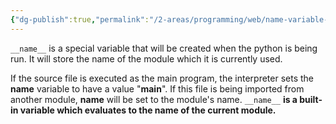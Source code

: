 ```yaml
---
{"dg-publish":true,"permalink":"/2-areas/programming/web/name-variable-in-python/","created":"2025-10-01T21:14:03.853+07:00","updated":"2025-10-05T15:06:59.849+07:00"}
---
```


`__name__` is a special variable that will be created when the python is being run.
It will store the name of the module which it is currently used.

If the source file is executed as the main program, the interpreter sets the __name__ variable to have a value "__main__". If this file is being imported from another module, __name__ will be set to the module's name. `__name__` **is a built-in variable which evaluates to the name of the current module.**